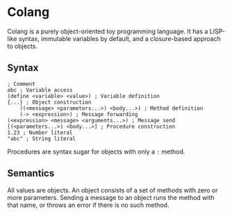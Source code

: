 # Colang

Colang is a purely object-oriented toy programming language. It has a LISP-like syntax, immutable variables by default, and a closure-based approach to objects.

## Syntax

```
; Comment
abc ; Variable access
(define <variable> <value>) ; Variable definition
{...} ; Object construction
	((<message> <parameters...>) <body...>) ; Method definition
	(-> <expression>) ; Message forwarding
(<expression> <message> <arguments...>) ; Message send
[(<parameters...>) <body...>] ; Procedure construction
1.23 ; Number literal
"abc" ; String literal
```

Procedures are syntax sugar for objects with only a `:` method.

## Semantics

All values are objects. An object consists of a set of methods with zero or more parameters. Sending a message to an object runs the method with that name, or throws an error if there is no such method.